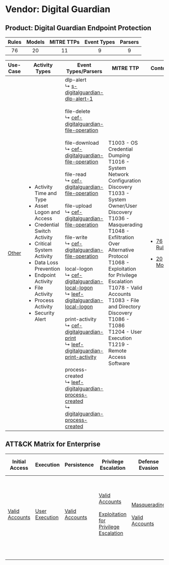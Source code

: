 Vendor: Digital Guardian
========================
Product: Digital Guardian Endpoint Protection
---------------------------------------------
| Rules | Models | MITRE TTPs | Event Types | Parsers |
|:-----:|:------:|:----------:|:-----------:|:-------:|
|  76   |   20   |     11     |      9      |    9    |

|                Use-Case                | Activity Types                                                                                                                                                                                                                                                            | Event Types/Parsers                                                                                                                                                                                                                                                                                                                                                                                                                                                                                                                                                                                                                                                                                                                                                                                                                                                                                                                                                                                                                                                                                                                                                                                                                                                                                                                                                                                                                            | MITRE TTP                                                                                                                                                                                                                                                                                                                                                                                            | Content                                                                                                                                  |
|:--------------------------------------:| ------------------------------------------------------------------------------------------------------------------------------------------------------------------------------------------------------------------------------------------------------------------------- | ---------------------------------------------------------------------------------------------------------------------------------------------------------------------------------------------------------------------------------------------------------------------------------------------------------------------------------------------------------------------------------------------------------------------------------------------------------------------------------------------------------------------------------------------------------------------------------------------------------------------------------------------------------------------------------------------------------------------------------------------------------------------------------------------------------------------------------------------------------------------------------------------------------------------------------------------------------------------------------------------------------------------------------------------------------------------------------------------------------------------------------------------------------------------------------------------------------------------------------------------------------------------------------------------------------------------------------------------------------------------------------------------------------------------------------------------- | ---------------------------------------------------------------------------------------------------------------------------------------------------------------------------------------------------------------------------------------------------------------------------------------------------------------------------------------------------------------------------------------------------- | ---------------------------------------------------------------------------------------------------------------------------------------- |
| [Other](../../../UseCases/uc_other.md) | <ul><li>Activity Time  and Type</li><li>Asset Logon and Access</li><li>Credential Switch Activity</li><li>Critical System Activity</li><li>Data Loss Prevention</li><li>Endpoint Activity</li><li>File Activity</li><li>Process Activity</li><li>Security Alert</li></ul> |  dlp-alert<br> ↳ [s-digitalguardian-dlp-alert-1](Parsers/parserContent_s-digitalguardian-dlp-alert-1.md)<br><br> file-delete<br> ↳ [cef-digitalguardian-file-operation](Parsers/parserContent_cef-digitalguardian-file-operation.md)<br><br> file-download<br> ↳ [cef-digitalguardian-file-operation](Parsers/parserContent_cef-digitalguardian-file-operation.md)<br><br> file-read<br> ↳ [cef-digitalguardian-file-operation](Parsers/parserContent_cef-digitalguardian-file-operation.md)<br><br> file-upload<br> ↳ [cef-digitalguardian-file-operation](Parsers/parserContent_cef-digitalguardian-file-operation.md)<br><br> file-write<br> ↳ [cef-digitalguardian-file-operation](Parsers/parserContent_cef-digitalguardian-file-operation.md)<br><br> local-logon<br> ↳ [cef-digitalguardian-local-logon](Parsers/parserContent_cef-digitalguardian-local-logon.md)<br> ↳ [leef-digitalguardian-local-logon](Parsers/parserContent_leef-digitalguardian-local-logon.md)<br><br> print-activity<br> ↳ [cef-digitalguardian-print](Parsers/parserContent_cef-digitalguardian-print.md)<br> ↳ [leef-digitalguardian-print-activity](Parsers/parserContent_leef-digitalguardian-print-activity.md)<br><br> process-created<br> ↳ [leef-digitalguardian-process-created](Parsers/parserContent_leef-digitalguardian-process-created.md)<br> ↳ [digitalguardian-process-created](Parsers/parserContent_digitalguardian-process-created.md)<br> | T1003 - OS Credential Dumping<br>T1016 - System Network Configuration Discovery<br>T1033 - System Owner/User Discovery<br>T1036 - Masquerading<br>T1048 - Exfiltration Over Alternative Protocol<br>T1068 - Exploitation for Privilege Escalation<br>T1078 - Valid Accounts<br>T1083 - File and Directory Discovery<br>T1086 - T1086<br>T1204 - User Execution<br>T1219 - Remote Access Software<br> | [<ul><li>76 Rules</li></ul><ul><li>20 Models</li></ul>](Rules_Models/r_m_digital_guardian_digital_guardian_endpoint_protection_Other.md) |

ATT&CK Matrix for Enterprise
----------------------------
| Initial Access                                                      | Execution                                                           | Persistence                                                         | Privilege Escalation                                                                                                                                          | Defense Evasion                                                                                                                      | Credential Access                                                          | Discovery                                                                                                                                                                                                                                                    | Lateral Movement | Collection | Command and Control                                                         | Exfiltration                                                                                | Impact |
| ------------------------------------------------------------------- | ------------------------------------------------------------------- | ------------------------------------------------------------------- | ------------------------------------------------------------------------------------------------------------------------------------------------------------- | ------------------------------------------------------------------------------------------------------------------------------------ | -------------------------------------------------------------------------- | ------------------------------------------------------------------------------------------------------------------------------------------------------------------------------------------------------------------------------------------------------------ | ---------------- | ---------- | --------------------------------------------------------------------------- | ------------------------------------------------------------------------------------------- | ------ |
| [Valid Accounts](https://attack.mitre.org/techniques/T1078)<br><br> | [User Execution](https://attack.mitre.org/techniques/T1204)<br><br> | [Valid Accounts](https://attack.mitre.org/techniques/T1078)<br><br> | [Valid Accounts](https://attack.mitre.org/techniques/T1078)<br><br>[Exploitation for Privilege Escalation](https://attack.mitre.org/techniques/T1068)<br><br> | [Masquerading](https://attack.mitre.org/techniques/T1036)<br><br>[Valid Accounts](https://attack.mitre.org/techniques/T1078)<br><br> | [OS Credential Dumping](https://attack.mitre.org/techniques/T1003)<br><br> | [File and Directory Discovery](https://attack.mitre.org/techniques/T1083)<br><br>[System Owner/User Discovery](https://attack.mitre.org/techniques/T1033)<br><br>[System Network Configuration Discovery](https://attack.mitre.org/techniques/T1016)<br><br> |                  |            | [Remote Access Software](https://attack.mitre.org/techniques/T1219)<br><br> | [Exfiltration Over Alternative Protocol](https://attack.mitre.org/techniques/T1048)<br><br> |        |